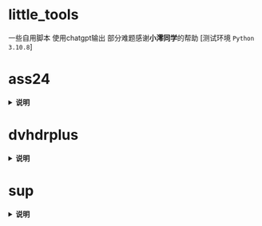 # little_tools
一些自用脚本 使用chatgpt输出 部分难题感谢**小澪同学**的帮助 [测试环境 `Python 3.10.8`]

# ass24
<details>
<summary><b>说明</b></summary>
意为ass 24(to four) 仅需要结尾命名为`chseng`的ass文件即可批量进行转换四字幕操作

**环境**
```
pip install opencc-python-reimplemented
```
```
pip install pyfiglet
```
**使用**

如 `python ass24.py -i d:/test`

`-i`指**输入路径** 如果不填写则为当前路径

脚本将检索目录下的所有命名为`chseng`的ass文件 另外生成**chs cht chteng**三种字幕

转*单语*时将含有**分隔行**后的行进行转换 并且将样式**chs**转换为**chs1**  **tip**转换为**tip1**  **Yingzimu**转换为**Yingzimu1**  **chsHDR**转换为**chsHDR1**

转*繁体*时 可以设置跳过的行 详见第**76~80**行
</details>

# dvhdrplus
<details>
<summary><b>说明</b></summary>
批量将hdr和dv视频转为dv兼容hdr视频

**环境**
`ffmpeg` `dvtool` `mkverge` `hdr10plus_tool`
```
pip install pyfiglet
```
**使用**

如 `python dvhdrplus.py -i d:/test -o d:/output -m dvhdr -f 24000/1001p`

`-i`指**输入路径** 如果不填写则为当前路径 

`-o`指**输出路径**如果不填写则为输入路径下的`dvhdr`或`hdr10plus`文件夹 

`-m`指**模式** 分为`hdr10plus`和`dvhdr` 

`-f`指**输出视频的帧率**如果不填写默认为24000/1001p

如果模式为`hdr10plus`则检索目录下命名含有**hdr10plus,hdr10+**的**mp4**和**mkv**文件

如果模式为`dvhdr`则检索目录下命名含有**dv**与**hdr10/hdr10+**(除dv和hdr10部分其他命名需**保持一致**)的**mp4**和**mkv**文件
</details>

# sup
<details>
<summary><b>说明</b></summary>

批量将 **sup** 字幕封装进 **mkv** 视频 且命名为对应的轨道

**环境**
`mkverge`
**使用**
如 `python sup.py -i d:/test -o d:/out -n Hijack -m movie -t tx`

`-i`指**输入路径**(要求目录下**只允许有**转换的视频和sup文件 否则可能会报错) 如果不填写则为当前路径 

`-o`指**输出路径** `-n`指**文件识别名**(只需要填前面一小段即可) 

`-t`指**输出字幕轨道标题** tx则为命名为简英特效等 不填写为普通的简英双语等 

`-m`指**模式** 填写`movie`则为**单个**电影 不填写则为剧集 将进行季集的判断

**要求**
`sup`字幕命名必须为`sdr.chseng/hdr.chseng` 如果只封装**sdr或hdr**字幕 也需以上命名
</details>
